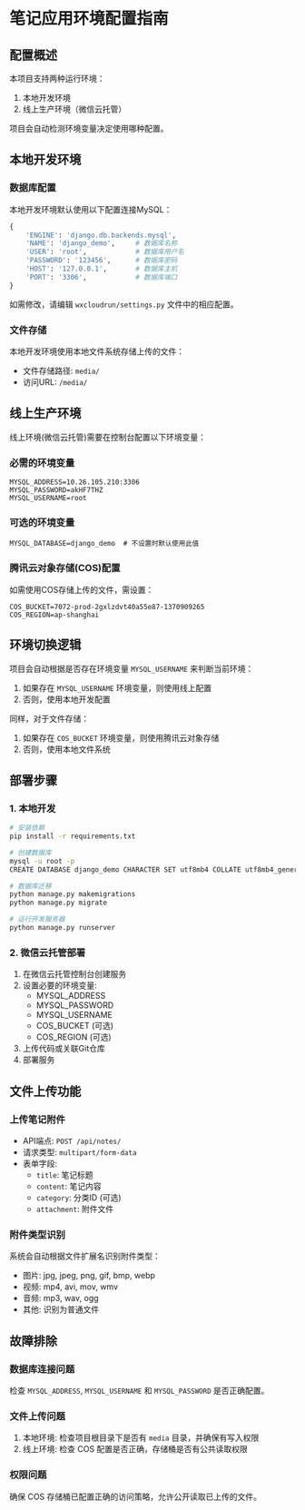 # 笔记应用环境配置指南

## 配置概述
本项目支持两种运行环境：
1. 本地开发环境
2. 线上生产环境（微信云托管）

项目会自动检测环境变量决定使用哪种配置。

## 本地开发环境

### 数据库配置
本地开发环境默认使用以下配置连接MySQL：
```python
{
    'ENGINE': 'django.db.backends.mysql',
    'NAME': 'django_demo',     # 数据库名称
    'USER': 'root',            # 数据库用户名
    'PASSWORD': '123456',      # 数据库密码
    'HOST': '127.0.0.1',       # 数据库主机
    'PORT': '3306',            # 数据库端口
}
```

如需修改，请编辑 `wxcloudrun/settings.py` 文件中的相应配置。

### 文件存储
本地开发环境使用本地文件系统存储上传的文件：
- 文件存储路径: `media/`
- 访问URL: `/media/`

## 线上生产环境

线上环境(微信云托管)需要在控制台配置以下环境变量：

### 必需的环境变量
```
MYSQL_ADDRESS=10.26.105.210:3306
MYSQL_PASSWORD=akHF7THZ
MYSQL_USERNAME=root
```

### 可选的环境变量
```
MYSQL_DATABASE=django_demo  # 不设置时默认使用此值
```

### 腾讯云对象存储(COS)配置
如需使用COS存储上传的文件，需设置：
```
COS_BUCKET=7072-prod-2gxlzdvt40a55e87-1370909265
COS_REGION=ap-shanghai
```

## 环境切换逻辑

项目会自动根据是否存在环境变量 `MYSQL_USERNAME` 来判断当前环境：

1. 如果存在 `MYSQL_USERNAME` 环境变量，则使用线上配置
2. 否则，使用本地开发配置

同样，对于文件存储：

1. 如果存在 `COS_BUCKET` 环境变量，则使用腾讯云对象存储
2. 否则，使用本地文件系统

## 部署步骤

### 1. 本地开发
```bash
# 安装依赖
pip install -r requirements.txt

# 创建数据库
mysql -u root -p
CREATE DATABASE django_demo CHARACTER SET utf8mb4 COLLATE utf8mb4_general_ci;

# 数据库迁移
python manage.py makemigrations
python manage.py migrate

# 运行开发服务器
python manage.py runserver
```

### 2. 微信云托管部署
1. 在微信云托管控制台创建服务
2. 设置必要的环境变量:
   - MYSQL_ADDRESS
   - MYSQL_PASSWORD
   - MYSQL_USERNAME
   - COS_BUCKET (可选)
   - COS_REGION (可选)
3. 上传代码或关联Git仓库
4. 部署服务

## 文件上传功能

### 上传笔记附件
- API端点: `POST /api/notes/`
- 请求类型: `multipart/form-data`
- 表单字段:
  - `title`: 笔记标题
  - `content`: 笔记内容
  - `category`: 分类ID (可选)
  - `attachment`: 附件文件

### 附件类型识别
系统会自动根据文件扩展名识别附件类型：
- 图片: jpg, jpeg, png, gif, bmp, webp
- 视频: mp4, avi, mov, wmv
- 音频: mp3, wav, ogg
- 其他: 识别为普通文件

## 故障排除

### 数据库连接问题
检查 `MYSQL_ADDRESS`, `MYSQL_USERNAME` 和 `MYSQL_PASSWORD` 是否正确配置。

### 文件上传问题
1. 本地环境: 检查项目根目录下是否有 `media` 目录，并确保有写入权限
2. 线上环境: 检查 COS 配置是否正确，存储桶是否有公共读取权限

### 权限问题
确保 COS 存储桶已配置正确的访问策略，允许公开读取已上传的文件。 